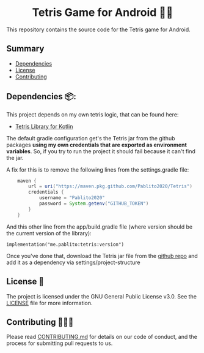 <h1 align="center">Tetris Game for Android 🧱🤖</h1>

This repository contains the source code for the Tetris game for Android.

## Summary

  - [Dependencies](#dependencies-)
  - [License](#license-)
  - [Contributing](#contributing-)

## Dependencies 📦:
This project depends on my own tetris logic, that can be found here:
 - [Tetris Library for Kotlin](https://github.com/Pablito2020/Tetris)

The default gradle configuration get's the Tetris jar from the github packages **using my own credentials that are exported as environment variables**. So, if you try to run the project it should fail because it can't find the jar.

A fix for this is to remove the following lines from the settings.gradle file:
```groovy
    maven {
        url = uri("https://maven.pkg.github.com/Pablito2020/Tetris")
        credentials {
            username = "Pablito2020"
            password = System.getenv("GITHUB_TOKEN")
        }
    }
```
And this other line from the app/build.gradle file (where version should be the current version of the library):
```
implementation("me.pablito:tetris:version")
```

Once you've done that, download the Tetris jar file from the [github repo](https://github.com/Pablito2020/Tetris) and add it as a dependency via settings/project-structure

## License 📖
The project is licensed under the GNU General Public License v3.0. See the [LICENSE](LICENSE) file for more information.

## Contributing 🧑‍🤝‍🧑
Please read [CONTRIBUTING.md](.github/CONTRIBUTING.md) for details on our code of conduct, and the process for submitting pull requests to us.
